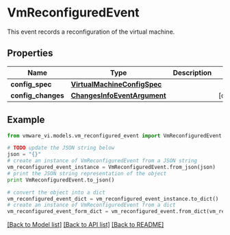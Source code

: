 # VmReconfiguredEvent

This event records a reconfiguration of the virtual machine. 

## Properties
Name | Type | Description | Notes
------------ | ------------- | ------------- | -------------
**config_spec** | [**VirtualMachineConfigSpec**](VirtualMachineConfigSpec.md) |  | 
**config_changes** | [**ChangesInfoEventArgument**](ChangesInfoEventArgument.md) |  | [optional] 

## Example

```python
from vmware_vi.models.vm_reconfigured_event import VmReconfiguredEvent

# TODO update the JSON string below
json = "{}"
# create an instance of VmReconfiguredEvent from a JSON string
vm_reconfigured_event_instance = VmReconfiguredEvent.from_json(json)
# print the JSON string representation of the object
print VmReconfiguredEvent.to_json()

# convert the object into a dict
vm_reconfigured_event_dict = vm_reconfigured_event_instance.to_dict()
# create an instance of VmReconfiguredEvent from a dict
vm_reconfigured_event_form_dict = vm_reconfigured_event.from_dict(vm_reconfigured_event_dict)
```
[[Back to Model list]](../README.md#documentation-for-models) [[Back to API list]](../README.md#documentation-for-api-endpoints) [[Back to README]](../README.md)


